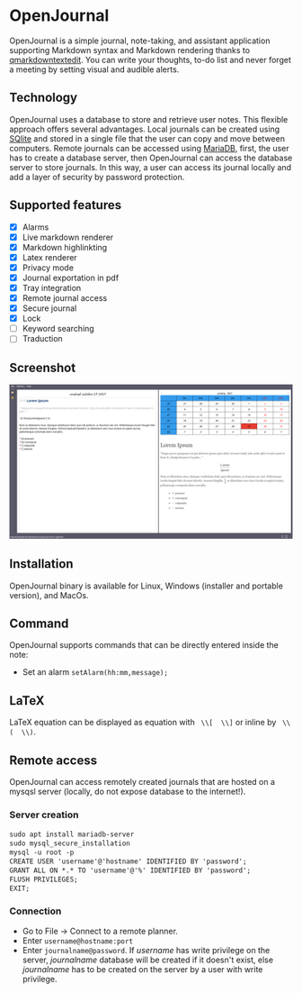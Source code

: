# OpenJournal

OpenJournal is a simple journal, note-taking, and assistant application supporting Markdown syntax and Markdown rendering thanks to [qmarkdowntextedit](https://github.com/pbek/qmarkdowntextedit). You can write your thoughts, to-do list and never forget a meeting by setting visual and audible alerts.

## Technology
OpenJournal uses a database to store and retrieve user notes. This flexible approach offers several advantages. Local journals can be created using [SQlite](https://www.sqlite.org/index.html) and stored in a single file that the user can copy and move between computers. Remote journals can be accessed using [MariaDB](https://mariadb.org/), first, the user has to create a database server, then OpenJournal can access the database server to store journals. In this way, a user can access its journal locally and add a layer of security by password protection.

## Supported features
- [x] Alarms
- [x] Live markdown renderer
- [x] Markdown highlinkting
- [x] Latex renderer
- [x] Privacy mode
- [x] Journal exportation in pdf
- [x] Tray integration
- [x] Remote journal access
- [x] Secure journal
- [x] Lock
- [ ] Keyword searching
- [ ] Traduction

## Screenshot

![preview](resources/readme.png)


## Installation
OpenJournal binary is available for Linux, Windows (installer and portable version), and MacOs.

## Command
OpenJournal supports commands that can be directly entered inside the note:
* Set an alarm `setAlarm(hh:mm,message);`

## LaTeX
LaTeX equation can be displayed as equation with ` \\[  \\]` or inline by ` \\(  \\)`.

## Remote access
OpenJournal can access remotely created journals that are hosted on a mysqsl server (locally, do not expose database to the internet!).

### Server creation
```
sudo apt install mariadb-server
sudo mysql_secure_installation
mysql -u root -p
CREATE USER 'username'@'hostname' IDENTIFIED BY 'password';
GRANT ALL ON *.* TO 'username'@'%' IDENTIFIED BY 'password';
FLUSH PRIVILEGES;
EXIT;
```

### Connection
* Go to File -> Connect to a remote planner.
* Enter `username@hostname:port`
* Enter `journalname@password`. If *username* has write privilege on the server, *journalname* database will be created if it doesn't exist, else *journalname* has to be created on the server by a user with write privilege.


